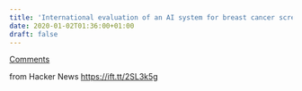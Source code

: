 ```yaml
---
title: 'International evaluation of an AI system for breast cancer screening'
date: 2020-01-02T01:36:00+01:00
draft: false
---
```


[Comments](https://news.ycombinator.com/item?id=21931469)  
  
from Hacker News https://ift.tt/2SL3k5g